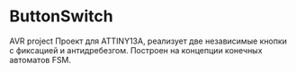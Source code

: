 # ButtonSwitch
AVR project
Проект  для ATTINY13A, реализует две независимые кнопки с фиксацией и антидребезгом.
Построен на концепции конечных автоматов FSM. 
